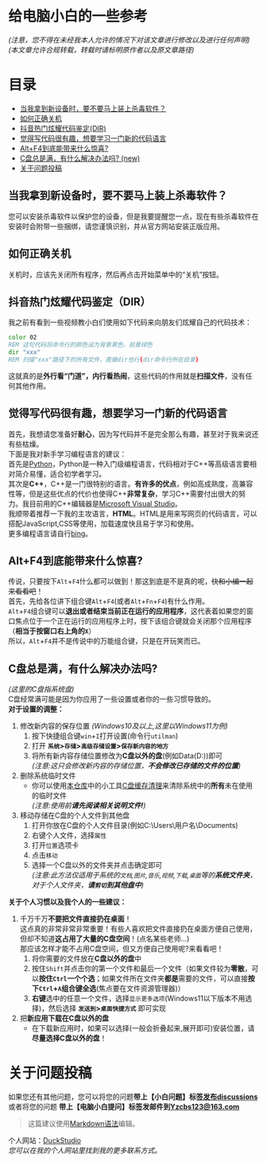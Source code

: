 # 给电脑小白的一些参考<br>

*(注意，您不得在未经我本人允许的情况下对该文章进行修改以及进行任何声明)*<br>
*(本文章允许合规转载，转载时请标明原作者以及原文章路径)*<br>

# 目录<br>
* [当我拿到新设备时，要不要马上装上杀毒软件？](#当我拿到新设备时要不要马上装上杀毒软件)<br>
* [如何正确关机](#如何正确关机)<br>
* [抖音热门炫耀代码鉴定(DIR)](#抖音热门炫耀代码鉴定dir)<br>
* [觉得写代码很有趣，想要学习一门新的代码语言](#觉得写代码很有趣想要学习一门新的代码语言)<br>
* [Alt+F4到底能带来什么惊喜?](#altf4到底能带来什么惊喜)<br>
* [C盘总是满，有什么解决办法吗? (new)](#c盘总是满有什么解决办法吗)<br>
* [关于问题投稿](#关于问题投稿)<br>

## 当我拿到新设备时，要不要马上装上杀毒软件？<br>
您可以安装杀毒软件以保护您的设备，但是我要提醒您一点，现在有些杀毒软件在安装时会附带一些捆绑，请您谨慎识别，并从官方网站安装正版应用。<br>

## 如何正确关机<br>
关机时，应该先关闭所有程序，然后再点击开始菜单中的“关机”按钮。<br>

## 抖音热门炫耀代码鉴定（DIR）<br>
我之前有看到一些视频教小白们使用如下代码来向朋友们炫耀自己的代码技术：<br>
```bat
color 02
REM 这句代码将命令行的颜色设为背景黑色，前景绿色
dir "xxx"
REM 扫描"xxx"路径下的所有文件，直接dir也行(dir命令行所在目录)
```
这就真的是**外行看“门道”，内行看热闹**，这些代码的作用就是**扫描文件**，没有任何其他作用。<br>

## 觉得写代码很有趣，想要学习一门新的代码语言<br>
首先，我想请您准备好**耐心**，因为写代码并不是完全那么有趣，甚至对于我来说还有些枯燥。<br>
下面是我对新手学习编程语言的建议：<br>
首先是[Python](https://www.python.org/)，Python是一种入门级编程语言，代码相对于C++等高级语言要相对简介易懂，适合初学者学习。<br>
其次是**C++**，C++是一门很特别的语言。**有许多的优点**，例如高成熟度，高兼容性等，但是这些优点的代价也使得C++**非常复杂**，学习C++需要付出很大的努力。我目前用的C++编辑器是[Microsoft Visual Studio](https://visualstudio.microsoft.com/zh-hans/downloads/)。<br>
我顺带着推荐一下我的主攻语言，**HTML**。HTML是用来写网页的代码语言，可以搭配JavaScript,CSS等使用，加载速度快且易于学习和使用。<br>
更多编程语言请自行[bing](https://www.bing.com)。<br>

## Alt+F4到底能带来什么惊喜?
传说，只要按下`Alt`+`F4`什么都可以做到！那这到底是不是真的呢，~~快和小编一起来看看吧~~！<br>
首先，先给各位讲下组合键`Alt`+`F4`(或者`Alt`+`Fn`+`F4`)有什么作用。<br>
`Alt`+`F4`组合键可以**退出或者结束当前正在运行的应用程序**，这代表着如果您的窗口焦点位于一个正在运行的应用程序上时，按下该组合键就会关闭那个应用程序（**相当于按窗口右上角的`X`**）<br>
所以，`Alt`+`F4`并不是传说中的万能组合键，只是在开玩笑而已。

## C盘总是满，有什么解决办法吗?
*(这里的C盘指系统盘)*<br>
C盘经常满可能是因为你应用了一些设置或者你的一些习惯导致的。<br>
**对于设置的调整：**<br>
1. 修改新内容的保存位置 *(Windows10及以上,这里以Windows11为例)*<br>
   1. 按下快捷组合键`win`+`I`打开设置(命令行`utilman`)<br>
   2. 打开 **`系统`>`存储`>`高级存储设置`>`保存新内容的地方`**<br>
   3. 将所有新内容存储位置修改为**C盘以外的盘**(例如Data(D:))即可<br>
   *(注意:这只会修改新内容的存储位置，**不会修改已存储的文件的位置**)*<br>
2. 删除系统临时文件<br>
    *  你可以使用[本仓库]()中的小工具[C盘缓存清理]()来清除系统中的**所有**未在使用的临时文件<br>
    *(注意:使用前**请先阅读相关说明文件!**)*<br>
3. 移动存储在C盘的个人文件到其他盘<br>
    1. 打开你放在C盘的个人文件目录(例如C:\Users\用户名\Documents)<br>
    2. 右键个人文件，选择`属性`<br>
    3. 打开`位置`选项卡<br>
    4. 点击`移动`<br>
    5. 选择一个C盘以外的文件夹并点击确定即可<br>
    *(注意:此方法仅适用于系统的`文档`,`图片`,`音乐`,`视频`,`下载`,`桌面`等的**系统文件夹**，对于个人文件夹，**请`剪切`到其他盘中**)*<br>

**关于个人习惯以及我个人的一些建议：**<br>
1. 千万千万**不要把文件直接扔在桌面**！<br>
   这点真的非常非常非常重要！有些人喜欢把文件直接扔在桌面方便自己使用，但却不知道**这占用了大量的C盘空间**！(点名某些老师...)<br>
   那应该怎样才能不占用C盘空间，但又方便自己使用呢?来看看吧！<br>
   1. 将你需要的文件放在**C盘以外的盘**中
   2. 按住`Shift`并点击你的第一个文件和最后一个文件（如果文件较为**零散**，可以**按住`Ctrl`一个个选**；如果文件所在文件夹**都是**需要的文件，可以直接**按下`Ctrl`+`A`组合键全选**(焦点要在文件资源管理器)）
   3. **右键**选中的任意一个文件，选择`显示更多选项`(Windows11以下版本不用选择)，然后选择 **`发送到`>`桌面快捷方式`** 即可实现<br>
2. 把**新应用下载在C盘以外的盘**<br>
   * 在下载新应用时，如果可以选择(一般会折叠起来,展开即可)安装位置，请**尽量选择C盘以外的盘**！

# 关于问题投稿<br>
如果您还有其他问题，您可以将您的问题**带上【小白问题】标签[发布discussions](https://github.com/DuckDuckStudio/Fufu_Tools/discussions)** 或者将您的问题 **带上【电脑小白提问】标签发邮件到<Yzcbs123@163.com>**<br>

> 这篇建议使用[Markdown语法](https://markdown.com.cn/basic-syntax/)编辑。

个人网站：[DuckStudio](https://duckduckstudio.github.io/yazicbs.github.io/)<br>
*您可以在我的个人网站里找到我的更多联系方式。*
